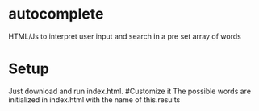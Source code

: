 # autocomplete
HTML/Js to interpret user input and search in a pre set array of words
# Setup
Just download and run index.html.
#Customize it
The possible words are initialized in index.html with the name of this.results

